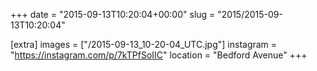 +++
date = "2015-09-13T10:20:04+00:00"
slug = "2015/2015-09-13T10:20:04"

[extra]
images = ["/2015-09-13_10-20-04_UTC.jpg"]
instagram = "https://instagram.com/p/7kTPfSoIIC"
location = "Bedford Avenue"
+++
